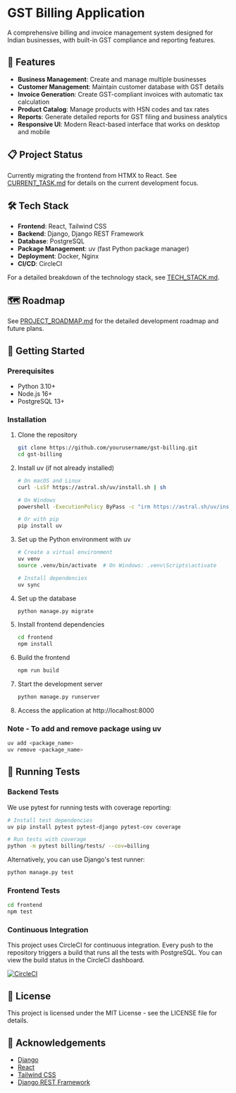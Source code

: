 # GST Billing Application

A comprehensive billing and invoice management system designed for Indian businesses, with built-in GST compliance and reporting features.

## 🚀 Features

- **Business Management**: Create and manage multiple businesses
- **Customer Management**: Maintain customer database with GST details
- **Invoice Generation**: Create GST-compliant invoices with automatic tax calculation
- **Product Catalog**: Manage products with HSN codes and tax rates
- **Reports**: Generate detailed reports for GST filing and business analytics
- **Responsive UI**: Modern React-based interface that works on desktop and mobile

## 📋 Project Status

Currently migrating the frontend from HTMX to React. See [CURRENT_TASK.md](CURRENT_TASK.md) for details on the current development focus.

## 🛠️ Tech Stack

- **Frontend**: React, Tailwind CSS
- **Backend**: Django, Django REST Framework
- **Database**: PostgreSQL
- **Package Management**: uv (fast Python package manager)
- **Deployment**: Docker, Nginx
- **CI/CD**: CircleCI

For a detailed breakdown of the technology stack, see [TECH_STACK.md](TECH_STACK.md).

## 🗺️ Roadmap

See [PROJECT_ROADMAP.md](PROJECT_ROADMAP.md) for the detailed development roadmap and future plans.

## 🚀 Getting Started

### Prerequisites

- Python 3.10+
- Node.js 16+
- PostgreSQL 13+

### Installation

1. Clone the repository
   ```bash
   git clone https://github.com/yourusername/gst-billing.git
   cd gst-billing
   ```

2. Install uv (if not already installed)
   ```bash
   # On macOS and Linux
   curl -LsSf https://astral.sh/uv/install.sh | sh

   # On Windows
   powershell -ExecutionPolicy ByPass -c "irm https://astral.sh/uv/install.ps1 | iex"

   # Or with pip
   pip install uv
   ```

3. Set up the Python environment with uv
   ```bash
   # Create a virtual environment
   uv venv
   source .venv/bin/activate  # On Windows: .venv\Scripts\activate

   # Install dependencies
   uv sync
   ```

4. Set up the database
   ```bash
   python manage.py migrate
   ```

5. Install frontend dependencies
   ```bash
   cd frontend
   npm install
   ```

6. Build the frontend
   ```bash
   npm run build
   ```

7. Start the development server
   ```bash
   python manage.py runserver
   ```

8. Access the application at http://localhost:8000

### Note - To add and remove package using uv
   ```bash
   uv add <package_name>
   uv remove <package_name>
   ```

## 🧪 Running Tests

### Backend Tests
We use pytest for running tests with coverage reporting:

```bash
# Install test dependencies
uv pip install pytest pytest-django pytest-cov coverage

# Run tests with coverage
python -m pytest billing/tests/ --cov=billing
```

Alternatively, you can use Django's test runner:

```bash
python manage.py test
```

### Frontend Tests
```bash
cd frontend
npm test
```

### Continuous Integration
This project uses CircleCI for continuous integration. Every push to the repository triggers a build that runs all the tests with PostgreSQL. You can view the build status in the CircleCI dashboard.

[![CircleCI](https://dl.circleci.com/status-badge/img/gh/Vaibhav159/gst_billing/tree/main.svg?style=svg)](https://dl.circleci.com/status-badge/redirect/gh/Vaibhav159/gst_billing/tree/main)

## 📝 License

This project is licensed under the MIT License - see the LICENSE file for details.

## 🙏 Acknowledgements

- [Django](https://www.djangoproject.com/)
- [React](https://reactjs.org/)
- [Tailwind CSS](https://tailwindcss.com/)
- [Django REST Framework](https://www.django-rest-framework.org/)
